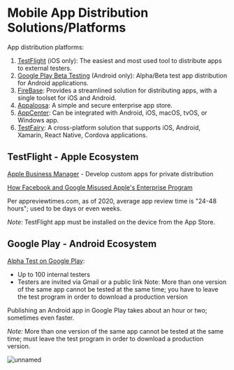 # Mobile App Distribution Solutions/Platforms

App distribution platforms:
1. [TestFlight](https://developer.apple.com/testflight/) (iOS only): The easiest and most used tool to distribute apps to external testers.
2. [Google Play Beta Testing](https://support.google.com/googleplay/android-developer/answer/3131213?hl=en) (Android only): Alpha/Beta test app distribution for Android applications.
3. [FireBase](https://firebase.google.com/): Provides a streamlined solution for distributing apps, with a single toolset for iOS and Android.
4. [Appaloosa](https://www.appaloosa.io/en/): A simple and secure enterprise app store.
5. [AppCenter](https://appcenter.ms/): Can be integrated with Android, iOS, macOS, tvOS, or Windows app.    
6. [TestFairy](https://www.testfairy.com/demo/):  A cross-platform solution that supports iOS, Android, Xamarin, React Native, Cordova applications. 

## TestFlight - Apple Ecosystem

[Apple Business Manager](https://developer.apple.com/business/distribute/)  -  Develop custom apps for private distribution

[How Facebook and Google Misused Apple's Enterprise Program](https://hub.packtpub.com/apple-revoked-facebook-developer-certificates-due-to-misuse-of-apples-enterprise-developer-program-google-also-disabled-its-ios-research-app/)

Per appreviewtimes.com, as of 2020, average app review time is "24-48 hours"; used to be days or even weeks.

_Note:_ TestFlight app must be installed on the device from the App Store.

## Google Play - Android Ecosystem

[Alpha Test on Google Play](https://support.google.com/googleplay/android-developer/answer/3131213?hl=en):
- Up to 100 internal testers
- Testers are invited via Gmail or a public link 
Note: More than one version of the same app cannot be tested at the same time; you have to leave the test program in order to download a production version

Publishing an Android app in Google Play takes about an hour or two; sometimes even faster. 


_Note:_ More than one version of the same app cannot be tested at the same time; must leave the test program in order to download a production version.

![unnamed](https://user-images.githubusercontent.com/70295997/211433526-3623ea6b-0fd0-4aa9-b577-c1aecf3c2931.png)

